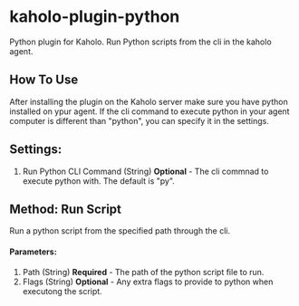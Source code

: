# kaholo-plugin-python
Python plugin for Kaholo. Run Python scripts from the cli in the kaholo agent.

## How To Use
After installing the plugin on the Kaholo server make sure you have python installed on ypur agent. If the cli command to execute python in your agent computer is different than "python", you can specify it in the settings.

## Settings:
1. Run Python CLI Command (String) **Optional** - The cli commnad to execute python with. The default is "py".

## Method: Run Script
Run a python script from the specified path through the cli.

#### Parameters:
1. Path (String) **Required** - The path of the python script file to run. 
2. Flags (String) **Optional** - Any extra flags to provide to python when executong the script.
